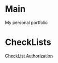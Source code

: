 # Main
My personal portfolio
# CheckLists
[CheckList Authorization](https://docs.google.com/spreadsheets/d/1HR0N02W02UdHlGctv2hEoY9uVI6PceVOxO5JsSqWEao/edit#gid=0)
